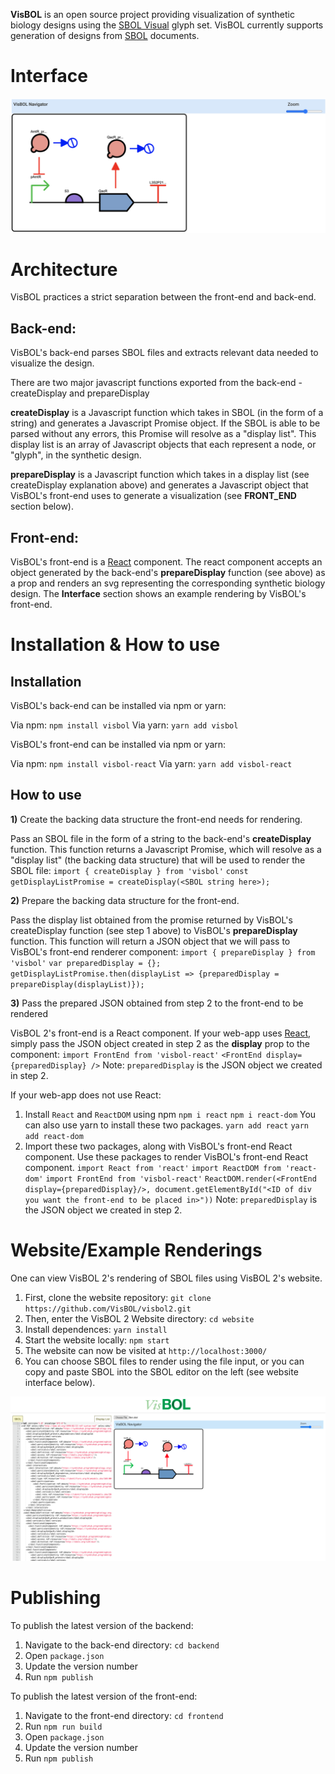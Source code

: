 **VisBOL** is an open source project providing visualization of synthetic biology designs using the [SBOL Visual](https://sbolstandard.org/visual-glyphs/) glyph set. VisBOL currently supports generation of designs from [SBOL](https://sbolstandard.org/) documents.

# Interface

![VisBOL Example Visualization](./images/example.png)

# Architecture

VisBOL practices a strict separation between the front-end and back-end.

## Back-end:

VisBOL's back-end parses SBOL files and extracts relevant data needed to visualize the design.

There are two major javascript functions exported from the back-end - createDisplay and prepareDisplay

**createDisplay** is a Javascript function which takes in SBOL (in the form of a string) and generates a Javascript
Promise object. If the SBOL is able to be parsed without any errors, this Promise will resolve as a "display list". This display
list is an array of Javascript objects that each represent a node, or "glyph", in the synthetic design.

**prepareDisplay** is a Javascript function which takes in a display list (see createDisplay explanation above) and generates a
Javascript object that VisBOL's front-end uses to generate a visualization (see **FRONT_END** section below).

## Front-end:

VisBOL's front-end is a [React](https://reactjs.org/) component. The react component accepts an object generated by the back-end's **prepareDisplay** function (see above) as a prop
and renders an svg representing the corresponding synthetic biology design. The **Interface** section shows an example rendering by VisBOL's front-end.

# Installation & How to use

## Installation

VisBOL's back-end can be installed via npm or yarn:

Via npm: `npm install visbol`
Via yarn: `yarn add visbol`

VisBOL's front-end can be installed via npm or yarn:

Via npm: `npm install visbol-react`
Via yarn: `yarn add visbol-react`

## How to use

**1)** Create the backing data structure the front-end needs for rendering.

Pass an SBOL file in the form of a string to the back-end's **createDisplay** function. This function returns a Javascript Promise, which will resolve as a "display list" (the backing data structure) that will be used to render the SBOL file:
`import { createDisplay } from 'visbol'`
`const getDisplayListPromise = createDisplay(<SBOL string here>);`

**2)** Prepare the backing data structure for the front-end.

Pass the display list obtained from the promise returned by VisBOL's createDisplay function (see step 1 above) to VisBOL's **prepareDisplay** function. This function will return a JSON object that we will pass to VisBOL's front-end renderer component:
`import { prepareDisplay } from 'visbol'`
`var preparedDisplay = {};`
`getDisplayListPromise.then(displayList => {preparedDisplay = prepareDisplay(displayList)});`

**3)** Pass the prepared JSON obtained from step 2 to the front-end to be rendered

VisBOL 2's front-end is a React component. If your web-app uses [React](https://reactjs.org/), simply pass the JSON object created in step 2 as the **display** prop to the component:
`import FrontEnd from 'visbol-react'`
`<FrontEnd display={preparedDisplay} />`
Note: `preparedDisplay` is the JSON object we created in step 2.

If your web-app does not use React:
1) Install `React` and `ReactDOM` using npm
`npm i react`
`npm i react-dom`
You can also use yarn to install these two packages.
`yarn add react`
`yarn add react-dom`
2) Import these two packages, along with VisBOL's front-end React component. Use these packages to
render VisBOL's front-end React component.
`import React from 'react'`
`import ReactDOM from 'react-dom'`
`import FrontEnd from 'visbol-react'`
`ReactDOM.render(<FrontEnd display={preparedDisplay}/>, document.getElementById("<ID of div you want the front-end to be placed in>"))`
Note: `preparedDisplay` is the JSON object we created in step 2.


# Website/Example Renderings

One can view VisBOL 2's rendering of SBOL files using VisBOL 2's website.

1) First, clone the website repository: `git clone https://github.com/VisBOL/visbol2.git`
2) Then, enter the VisBOL 2 Website directory: `cd website`
3) Install dependences: `yarn install`
4) Start the website locally: `npm start`
5) The website can now be visited at `http://localhost:3000/`
6) You can choose SBOL files to render using the file input, or you
   can copy and paste SBOL into the SBOL editor on the left (see website interface below).

![VisBOL Website Interface](./images/VisbolSite.png)

# Publishing

To publish the latest version of the backend:

1) Navigate to the back-end directory: `cd backend`
2) Open `package.json`
3) Update the version number
4) Run `npm publish`

To publish the latest version of the front-end:

1) Navigate to the front-end directory: `cd frontend`
2) Run `npm run build`
2) Open `package.json`
3) Update the version number
4) Run `npm publish`